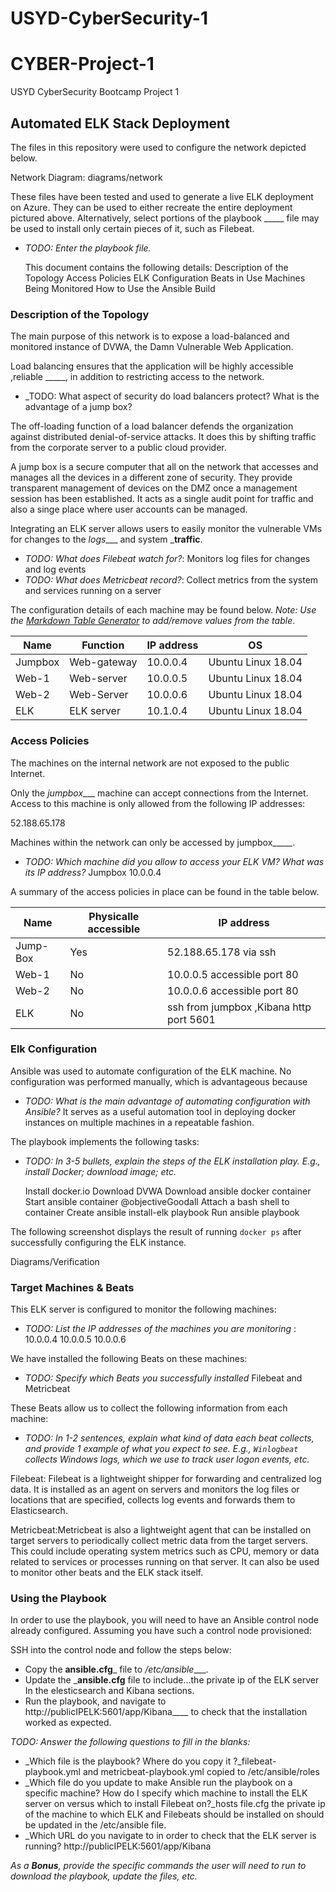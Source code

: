 # USYD-CyberSecurity-1
# CYBER-Project-1
USYD CyberSecurity Bootcamp Project 1
## Automated ELK Stack Deployment

The files in this repository were used to configure the network depicted below.

Network Diagram: diagrams/network

These files have been tested and used to generate a live ELK deployment on Azure. They can be used to either recreate the entire deployment pictured above. Alternatively, select portions of the playbook _____ file may be used to install only certain pieces of it, such as Filebeat.

  - _TODO: Enter the playbook file._

 	This document contains the following details:
 	Description of the Topology
 	Access Policies
 	ELK Configuration
 	Beats in Use
 	Machines Being Monitored
 	How to Use the Ansible Build


### Description of the Topology

The main purpose of this network is to expose a load-balanced and monitored instance of DVWA, the Damn Vulnerable Web Application.

Load balancing ensures that the application will be highly accessible ,reliable _____, in addition to restricting access to the network.

- _TODO: What aspect of security do load balancers protect? What is the advantage of a jump box?

The off-loading function of a load balancer defends the organization against distributed denial-of-service attacks. It does this by shifting traffic from the corporate server to a public cloud provider.

A jump box is a secure computer that all on the network that accesses and manages all the devices in a different zone of security. They provide transparent management of devices on the DMZ once a management session has been established. It acts as a single audit point for traffic and also a singe place where user accounts can be managed.

Integrating an ELK server allows users to easily monitor the vulnerable VMs for changes to the _logs____ and system ___traffic__.
- _TODO: What does Filebeat watch for?_: Monitors log files for changes and log events 
- _TODO: What does Metricbeat record?_: Collect metrics from the system and services running on a server 

The configuration details of each machine may be found below.
_Note: Use the [Markdown Table Generator](http://www.tablesgenerator.com/markdown_tables) to add/remove values from the table_.

| Name    	| Function    	| IP address 	| OS                 	|
|---------	|-------------	|------------	|--------------------	|
| Jumpbox 	| Web-gateway 	| 10.0.0.4   	| Ubuntu Linux 18.04 	|
| Web-1   	| Web-server  	| 10.0.0.5   	| Ubuntu Linux 18.04 	|
| Web-2   	| Web-Server  	| 10.0.0.6   	| Ubuntu Linux 18.04 	|
| ELK     	| ELK server  	| 10.1.0.4   	| Ubuntu Linux 18.04 	|


### Access Policies

The machines on the internal network are not exposed to the public Internet. 

Only the _jumpbox____ machine can accept connections from the Internet. Access to this machine is only allowed from the following IP addresses:

52.188.65.178

Machines within the network can only be accessed by jumpbox_____.

- _TODO: Which machine did you allow to access your ELK VM? What was its IP address?_ Jumpbox 10.0.0.4

A summary of the access policies in place can be found in the table below.

| Name     	| Physicalle accessible 	| IP address                              	|
|----------	|-----------------------	|-----------------------------------------	|
| Jump-Box 	| Yes                   	| 52.188.65.178 via ssh                   	|
| Web-1    	| No                    	| 10.0.0.5 accessible port 80             	|
| Web-2    	| No                    	| 10.0.0.6 accessible port 80             	|
| ELK      	| No                    	| ssh from jumpbox ,Kibana http port 5601 	|


### Elk Configuration

Ansible was used to automate configuration of the ELK machine. No configuration was performed manually, which is advantageous because

- _TODO: What is the main advantage of automating configuration with Ansible?_
It serves as a useful automation tool in deploying docker instances on multiple machines in a repeatable fashion.

The playbook implements the following tasks:

- _TODO: In 3-5 bullets, explain the steps of the ELK installation play. E.g., install Docker; download image; etc._

 	Install docker.io
 	Download DVWA
 	Download ansible docker container
 	Start ansible container  @objectiveGoodall
 	Attach a bash shell to container
 	Create ansible install-elk playbook
 	Run ansible playbook


The following screenshot displays the result of running `docker ps` after successfully configuring the ELK instance.

Diagrams/Verification
 


### Target Machines & Beats
This ELK server is configured to monitor the following machines:
- _TODO: List the IP addresses of the machines you are monitoring_
: 10.0.0.4 10.0.0.5 10.0.0.6

We have installed the following Beats on these machines:
- _TODO: Specify which Beats you successfully installed_
Filebeat and Metricbeat

These Beats allow us to collect the following information from each machine:
- _TODO: In 1-2 sentences, explain what kind of data each beat collects, and provide 1 example of what you expect to see. E.g., `Winlogbeat` collects Windows logs, which we use to track user logon events, etc._

Filebeat: Filebeat is a lightweight shipper for forwarding and centralized log data. It is installed as an agent on servers and monitors the log files or locations that are specified, collects log events and forwards them to Elasticsearch. 

Metricbeat:Metricbeat is also a lightweight agent that can be installed on target servers to periodically collect metric data from the target servers. This could include operating system metrics such as CPU, memory or data related to services or processes running on that server. It can also be used to monitor other beats and the ELK stack itself. 


### Using the Playbook
In order to use the playbook, you will need to have an Ansible control node already configured. Assuming you have such a control node provisioned: 

SSH into the control node and follow the steps below:
- Copy the __ansible.cfg___ file to _/etc/ansible____.
- Update the ___ansible.cfg__ file to include...the private ip of the ELK server In the elesticsearch and Kibana sections.
- Run the playbook, and navigate to http://publicIPELK:5601/app/Kibana____ to check that the installation worked as expected.

_TODO: Answer the following questions to fill in the blanks:_
- _Which file is the playbook? Where do you copy it ?_filebeat-playbook.yml and metricbeat-playbook.yml copied to /etc/ansible/roles
- _Which file do you update to make Ansible run the playbook on a specific machine? How do I specify which machine to install the ELK server on versus which to install Filebeat on?_hosts file.cfg the private ip of the machine to which ELK and Filebeats should be installed on should be updated in the /etc/ansible file.
- _Which URL do you navigate to in order to check that the ELK server is running? http://publicIPELK:5601/app/Kibana

_As a **Bonus**, provide the specific commands the user will need to run to download the playbook, update the files, etc._
    

